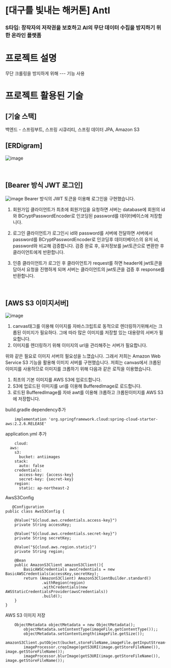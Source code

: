 # [대구를 빛내는 해커톤] AntI
### S타입: 창작자의 저작권을 보호하고 AI의 무단 데이터 수집을 방지하기 위한 온라인 플랫폼

# 프로젝트 설명
무단 크롤링을 방지하게 위해
--- 기능 사용

# 프로젝트 활용된 기술

## [기술 스택]
백엔드 - 스프링부트, 스프링 시큐리티, 스프링 데이터 JPA, Amazon S3




## [ERDigram]
![image](https://github.com/NinkatS/anti/assets/91305949/091aac0a-4d6f-4c06-b2b9-65e57d34ef08)

<br/>

## [Bearer 방식 JWT 로그인] 
![image](https://github.com/NinkatS/anti/assets/91305949/a1bbd5e3-e28f-4cf6-a0dc-6b304ccc034e)
Bearer 방식의 JWT 토큰을 이용해 로그인을 구현했습니다.

1. 회원가입
클라이언트가 최초에 회원가입을 요청하면 서버는 database에 회원의 id와 BCryptPasswordEncoder로 인코딩된 password를 데이터베이스에 저장합니다.

2. 로그인
클라이언트가 로그인시 id와 password를 서버에 전달하면 서버에서 password를 BCryptPasswordEncoder로
인코딩후 데이터베이스의 유저 id, password와 비교해 검증합니다.
검증 완료 후, 유저정보를 jwt토큰으로 변환한 후 클라이언트에게 반환합니다.

3. 인증
클라이언트가 로그인 후 클라이언트가 request를 하면 header에 jwt토큰을 담아서 요청을 진행하게 되며 서버는
클라이언트의 jwt토큰을 검증 후 response를 반환합니다.
<br/>


## [AWS S3 이미지서버]

![image](https://github.com/NinkatS/anti/assets/91305949/9807a9fd-2e27-407a-b474-11f7b08d1501)


1. canvas태그를 이용해 이미지를 자바스크립트로 동적으로 렌더링하기위해서는 크롭된 이미지가 필요하다. 그에 따라 많은 이미지를 저장할 있는 대용량의 서버가 필요합니다.
2. 이미지를 렌더링하기 위해 이미지의 url을 관리해주는 서버가 필요합니다.

위와 같은 필요로 이미지 서버의 필요성을 느꼈습니다. 그래서 저희는 Amazon Web Service S3 기능을 활용해 이미지 서버를 구현했습니다.
저희는 canvas에서 크롭된 이미지를 사용하므로 이미지를 크롭하기 위해 다음과 같은 로직을 이용했습니다.
1. 최초의 기본 이미지를 AWS S3에 업로드합니다.
2. S3에 업로드된 이미지를 uri를 이용해 BufferedImage로 로드합니다.
3. 로드된 BufferedImage를 자바 awt를 이용해 크롭하고 크롭된이미지를 AWS S3에 저장합니다.

build.gradle dependency추가
```
    implementation 'org.springframework.cloud:spring-cloud-starter-aws:2.2.6.RELEASE'
```

application.yml 추가
```
    cloud:
  aws:
    s3:
      bucket: antiimages
    stack:
      auto: false
    credentials:
      access-key: {access-key}
      secret-key: {secret-key}
    region:
      static: ap-northeast-2

```
AwsS3Config
```
   @Configuration
public class AwsS3Config {

    @Value("${cloud.aws.credentials.access-key}")
    private String accessKey;

    @Value("${cloud.aws.credentials.secret-key}")
    private String secretKey;

    @Value("${cloud.aws.region.static}")
    private String region;

    @Bean
    public AmazonS3Client amazonS3Client(){
        BasicAWSCredentials awsCredentials = new BasicAWSCredentials(accessKey,secretKey);
        return (AmazonS3Client) AmazonS3ClientBuilder.standard()
                .withRegion(region)
                .withCredentials(new AWSStaticCredentialsProvider(awsCredentials))
                .build();
    }
}

```
AWS S3 이미지 저장
```
    ObjectMetadata objectMetadata = new ObjectMetadata();
        objectMetadata.setContentType(imageFile.getContentType());;
        objectMetadata.setContentLength(imageFile.getSize());
        amazonS3Client.putObject(bucket,storeFileName,imageFile.getInputStream(),objectMetadata);
        imageProcessor.cropImage(getS3URI(image.getStoreFileName()), image.getStoreFileName());
        imageProcessor.blurImage(getS3URI(image.getStoreFileName()), image.getStoreFileName());
```
